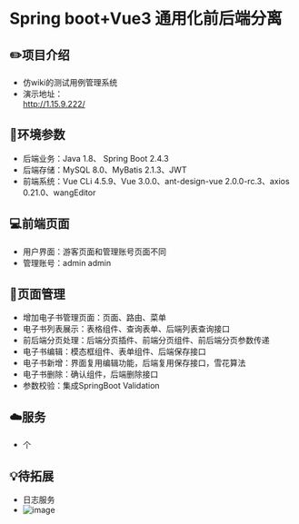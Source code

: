 # Spring boot+Vue3  通用化前后端分离

## ✏️项目介绍

- 仿wiki的测试用例管理系统
- 演示地址：    
http://1.15.9.222/

## 🔧环境参数

- 后端业务：Java 1.8、 Spring Boot 2.4.3
- 后端存储：MySQL 8.0、MyBatis 2.1.3、JWT
- 前端系统：Vue CLi 4.5.9、Vue 3.0.0、ant-design-vue 2.0.0-rc.3、axios 0.21.0、wangEditor

## 💻前端页面

- 用户界面：游客页面和管理账号页面不同
- 管理账号：admin admin

## 🎨页面管理

- 增加电子书管理页面：页面、路由、菜单 
- 电子书列表展示：表格组件、查询表单、后端列表查询接口 
- 前后端分页处理：后端分页插件、前端分页组件、前后端分页参数传递 
- 电子书编辑：模态框组件、表单组件、后端保存接口 
- 电子书新增：界面复用编辑功能，后端复用保存接口，雪花算法 
- 电子书删除：确认组件，后端删除接口 
- 参数校验：集成SpringBoot Validation

## ☁️服务

- 个

## 💡待拓展

- 日志服务
- ![image](https://user-images.githubusercontent.com/50538193/116079676-afebc180-a6ca-11eb-8477-77a9b64e5b03.png)

